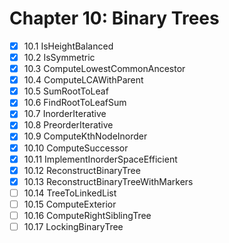 # Chapter 10: Binary Trees

- [x] 10.1 IsHeightBalanced
- [x] 10.2 IsSymmetric
- [x] 10.3 ComputeLowestCommonAncestor
- [x] 10.4 ComputeLCAWithParent
- [x] 10.5 SumRootToLeaf
- [x] 10.6 FindRootToLeafSum
- [x] 10.7 InorderIterative
- [x] 10.8 PreorderIterative
- [x] 10.9 ComputeKthNodeInorder
- [x] 10.10 ComputeSuccessor
- [x] 10.11 ImplementInorderSpaceEfficient
- [x] 10.12 ReconstructBinaryTree
- [x] 10.13 ReconstructBinaryTreeWithMarkers
- [ ] 10.14 TreeToLinkedList
- [ ] 10.15 ComputeExterior
- [ ] 10.16 ComputeRightSiblingTree
- [ ] 10.17 LockingBinaryTree